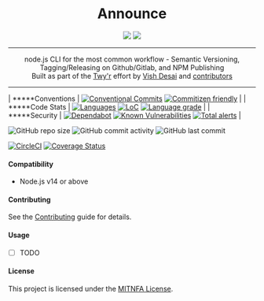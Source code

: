 <h1 align="center">
    Announce
</h1>
<div align="center">
    <a href="https://spdx.org/licenses/MITNFA.html"><img src="https://img.shields.io/badge/License-MIT-yellow.svg" /></a>
    <a href="https://github.com/twyr/announce/blob/main/CODE_OF_CONDUCT.md"><img src="https://img.shields.io/badge/Contributor%20Covenant-v2.0%20adopted-ff69b4.svg" /></a>
</div>
<hr />

<div align="center">
    node.js CLI for the most common workflow - Semantic Versioning, Tagging/Releasing on Github/Gitlab, and NPM Publishing
</div>
<div align="center">
    Built as part of the <a href="https://github.com/twyr">Twy&apos;r</a> effort by <a href="https://github.com/shadyvd">Vish Desai</a> and <a href="https://github.com/twyr/announce/graphs/contributors">contributors</a>
</div>
<hr />

| *****Conventions | [![Conventional Commits](https://img.shields.io/badge/Conventional%20Commits-1.0.0-brightgreen.svg)](https://conventionalcommits.org) [![Commitizen friendly](https://img.shields.io/badge/commitizen-friendly-brightgreen.svg)](http://commitizen.github.io/cz-cli/) |
| *****Code Stats | [![Languages](https://badgen.net/lgtm/langs/g/twyr/announce)](https://lgtm.com/projects/g/twyr/announce) [![LoC](https://badgen.net/lgtm/lines/g/twyr/announce)](https://lgtm.com/projects/g/twyr/announce) [![Language grade](https://badgen.net/lgtm/grade/g/twyr/announce)](https://lgtm.com/projects/g/twyr/announce/context:javascript) |
| *****Security | [![Dependabot](https://flat.badgen.net/dependabot/twyr/announce?icon=dependabot)](https://app.dependabot.com/accounts/twyr/repos/284440590) [![Known Vulnerabilities](https://snyk.io/test/github/twyr/announce/badge.svg?targetFile=package.json)](https://snyk.io/test/github/twyr/announce?targetFile=package.json) [![Total alerts](https://img.shields.io/lgtm/alerts/g/twyr/announce.svg?logo=lgtm&logoWidth=18)](https://lgtm.com/projects/g/twyr/announce/alerts/) |

![GitHub repo size](https://img.shields.io/github/repo-size/twyr/announce)
![GitHub commit activity](https://img.shields.io/github/commit-activity/m/twyr/announce)
![GitHub last commit](https://img.shields.io/github/last-commit/twyr/announce)


[![CircleCI](https://circleci.com/gh/twyr/announce.svg?style=shield&circle-token=5b5a717014a209604624b6e25cee1552e6174315)](https://circleci.com/gh/twyr/announce)
[![Coverage Status](https://coveralls.io/repos/github/twyr/announce/badge.svg?branch=main)](https://coveralls.io/github/twyr/announce?branch=main)

#### Compatibility
* Node.js v14 or above


#### Contributing
See the [Contributing](CONTRIBUTING.md) guide for details.


#### Usage
- [ ] TODO


#### License
This project is licensed under the [MITNFA License](LICENSE.md).
